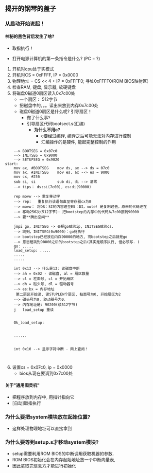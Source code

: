 ## 揭开的钢琴的盖子

### 从启动开始说起！

#### 神秘的黑色背后发生了啥? 
- 取指执行！

- 打开电源计算机的第一条指令是什么? (PC = ?)

1. 开机时cpu处于实模式
2. 开机时CS = 0xFFFF, IP = 0x0000
3. 物理地址 = CS << 4 + IP = 0xFFFF0; 寻址0xFFFF0(ROM BIOS映射区)
4. 检查RAM, 键盘, 显示器, 软硬键盘
5. 将磁盘0磁道0扇区读入0x7c00处
	- 一个扇区： 512字节
	- 把磁盘中的。。。读出来放到内存0x7c00处
	- 磁盘0磁道0扇区是什么呢? 引导扇区！
		- 做了什么事? 
		- 引导扇区代码bootsect.s(汇编)
			- **为什么不用c?**
				- c要经过编译, 编译之后可能无法对内存进行控制
				- 汇编操作的是硬件, 能起完整控制的作用
```
	--> BOOTSEG = 0x07c0
	--> INITSEG = 0x9000
	--> SETUPSEG = 0x9020
start: 	
	mov ax, #BOOTSEG	mov ds, ax --> ds = 07c0
	mov ax, #INITSEG	mov es, ax --> es = 9000
	mov cx, #256
	sub si, si			sub di, di --> 清零
	--> tips： ds:si(7c00), es:di(90000)
	
	rep movw --> 重复移动字
	--> rep:   重复执行该语句直至寄存器cx为0
	--> movw： 将DS：SI的内容送至ES：DI，note! 是复制过去，原来的代码还在
	--> 移动256次(512字节): 把bootstep的内存中的代码从7c00挪到90000
	--> 要**腾出空间**
	
	jmpi go, INITSEG -> 会把go赋给ip, INITSEG赋给cs.
	--> 跳到，INITSEG(0x9000)：go处执行
	--> bootstep已经放在内存90000的地方, 而bootstep之后就是go
	--> 意思是跳到90000之后的bootstep之后(其实是顺序执行, 但必须写. )
	go: .....
	load_setup: .....
	.....
	.....
	
	int 0x13 --> 什么是13: 读磁盘中断
	--> ah = 0x02 - 读磁盘, al = 扇区数量
	--> cl = 柱面号, cl = 开始扇区
	--> dh = 磁头号, dl = 驱动器号
	--> es:bx = 内存地址
	 第二扇区开始读, 读STUPLEN个扇区, 柱面号为0, 开始扇区为2
	--> 磁头号为0, 驱动器号为0. 
	--> 内存地址是: 90200(读512字节)
	j 	load_setup 重读
	
	
	Ok_load_setup: 
	
	
	......
	
	
	int 0x10 --> 显示字符中断 - 网上查阅！
	
	
```
6. 设置cs = 0x07c0, ip = 0x0000
	- bios从现在要调到0x7c00处

#### 关于"通用图灵机"
- 把程序放到内存中, 用指针指向它
- [自动]取指执行


### 为什么要把system模块放在起始位置? 

- 这样处理物理地址可以直接拿到

### 为什么要等到setup.s才移动system模块? 
- setup需要利用ROM BIOS的中断调用获取机器的参数. 
- ROM BIOS初始化会在内存起始地址放一个中断向量表, 
- 因此拿取完信息方才能进行初始化
